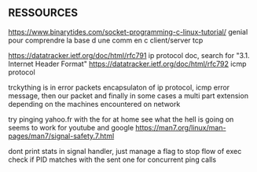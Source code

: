 ## RESSOURCES
https://www.binarytides.com/socket-programming-c-linux-tutorial/
genial pour comprendre la base d une comm en c client/server tcp

https://datatracker.ietf.org/doc/html/rfc791
ip protocol doc, search for "3.1.  Internet Header Format"
https://datatracker.ietf.org/doc/html/rfc792
icmp protocol

trckything is in error packets encapsulaton of ip protocol, icmp error message, then our packet
and finally in some cases a multi part extension depending on the machines encountered on network

try pinging yahoo.fr with the for at home see what the hell is going on
seems to work for youtube and google
https://man7.org/linux/man-pages/man7/signal-safety.7.html

dont print stats in signal handler, just manage a flag to stop flow of exec
check if PID matches with the sent one for concurrent ping calls

